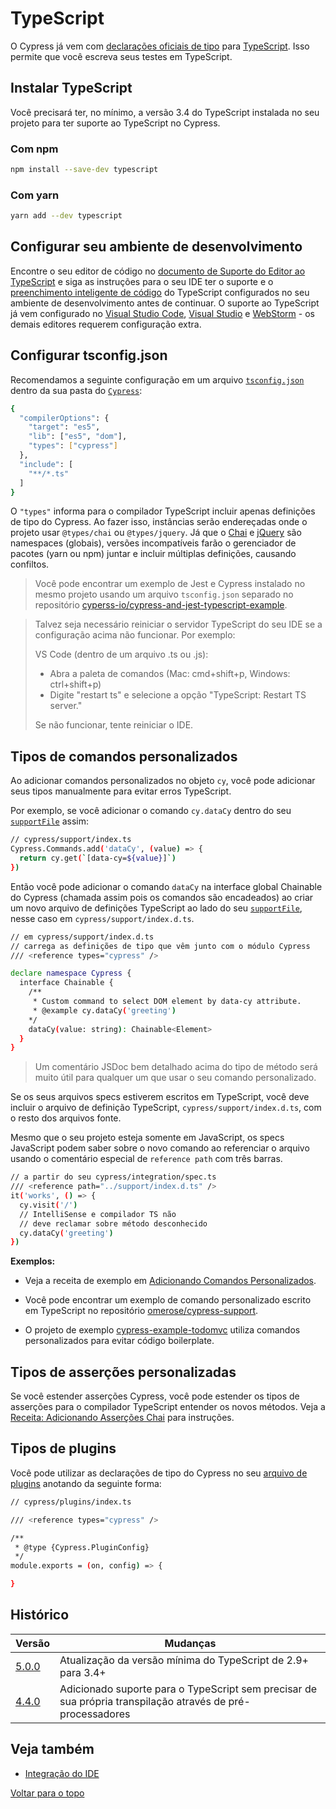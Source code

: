 # TypeScript

O Cypress já vem com [declarações oficiais de tipo](https://github.com/cypress-io/cypress/tree/develop/cli/types) 
para [TypeScript](https://www.typescriptlang.org/). Isso permite que você escreva seus testes em TypeScript.

## Instalar TypeScript

Você precisará ter, no mínimo, a versão 3.4 do TypeScript instalada no seu projeto para ter suporte ao TypeScript no Cypress.

### Com npm

```bash
npm install --save-dev typescript
```

### Com yarn

```bash
yarn add --dev typescript
```

## Configurar seu ambiente de desenvolvimento

Encontre o seu editor de código no 
[documento de Suporte do Editor ao TypeScript](https://github.com/Microsoft/TypeScript/wiki/TypeScript-Editor-Support) 
e siga as instruções para o seu IDE ter o suporte e o 
[preenchimento inteligente de código](https://docs.cypress.io/guides/tooling/IDE-integration.html#Writing-Tests) 
do TypeScript configurados no seu ambiente de desenvolvimento antes de continuar. 
O suporte ao TypeScript já vem configurado no [Visual Studio Code](https://code.visualstudio.com/), 
[Visual Studio](https://visualstudio.microsoft.com/pt-br/) e [WebStorm](https://www.jetbrains.com/webstorm/) - os demais
editores requerem configuração extra.

## Configurar tsconfig.json

Recomendamos a seguinte configuração em um arquivo 
[`tsconfig.json`](http://www.typescriptlang.org/docs/handbook/tsconfig-json.html) 
dentro da sua pasta do [`Cypress`](https://docs.cypress.io/guides/core-concepts/writing-and-organizing-tests.html#Folder-Structure):

```bash
{
  "compilerOptions": {
    "target": "es5",
    "lib": ["es5", "dom"],
    "types": ["cypress"]
  },
  "include": [
    "**/*.ts"
  ]
}
```

O `"types"` informa para o compilador TypeScript incluir apenas definições de tipo do Cypress. Ao fazer isso, 
instâncias serão endereçadas onde o projeto usar `@types/chai` ou `@types/jquery`. 
Já que o [Chai](https://docs.cypress.io/guides/references/bundled-tools.html#Chai) e 
[jQuery](https://docs.cypress.io/guides/references/bundled-tools.html#Other-Library-Utilities) 
são namespaces (globais), versões incompatíveis farão o gerenciador de pacotes (yarn ou npm) juntar e incluir 
múltiplas definições, causando confiltos.

> Você pode encontrar um exemplo de Jest e Cypress instalado no mesmo projeto usando um arquivo `tsconfig.json` 
separado no repositório [cyperss-io/cypress-and-jest-typescript-example](https://github.com/cypress-io/cypress-and-jest-typescript-example).

> Talvez seja necessário reiniciar o servidor TypeScript do seu IDE se a configuração acima não funcionar. Por exemplo:
>
> VS Code (dentro de um arquivo .ts ou .js):
>
>- Abra a paleta de comandos (Mac: cmd+shift+p, Windows: ctrl+shift+p)   
>- Digite "restart ts" e selecione a opção "TypeScript: Restart TS server."
>
> Se não funcionar, tente reiniciar o IDE.

## Tipos de comandos personalizados

Ao adicionar comandos personalizados no objeto `cy`, você pode adicionar seus tipos manualmente para evitar erros TypeScript.

Por exemplo, se você adicionar o comando `cy.dataCy` dentro do seu 
[`supportFile`](https://docs.cypress.io/guides/references/configuration.html#Folders-Files) assim:

```bash
// cypress/support/index.ts
Cypress.Commands.add('dataCy', (value) => {
  return cy.get(`[data-cy=${value}]`)
})
```

Então você pode adicionar o comando `dataCy` na interface global Chainable do Cypress (chamada assim pois os comandos 
são encadeados) ao criar um novo arquivo de definições TypeScript ao lado do seu 
[`supportFile`](https://docs.cypress.io/guides/references/configuration.html#Folders-Files), 
nesse caso em `cypress/support/index.d.ts`.

```bash
// em cypress/support/index.d.ts
// carrega as definições de tipo que vêm junto com o módulo Cypress
/// <reference types="cypress" />

declare namespace Cypress {
  interface Chainable {
    /**
     * Custom command to select DOM element by data-cy attribute.
     * @example cy.dataCy('greeting')
    */
    dataCy(value: string): Chainable<Element>
  }
}
```

> Um comentário JSDoc bem detalhado acima do tipo de método será muito útil para qualquer um que usar 
o seu comando personalizado.

Se os seus arquivos specs estiverem escritos em TypeScript, você deve incluir o arquivo de definição TypeScript,
`cypress/support/index.d.ts`, com o resto dos arquivos fonte.

Mesmo que o seu projeto esteja somente em JavaScript, os specs JavaScript podem saber sobre o novo comando ao 
referenciar o arquivo usando o comentário especial de `reference path` com três barras.

```bash
// a partir do seu cypress/integration/spec.ts
/// <reference path="../support/index.d.ts" />
it('works', () => {
  cy.visit('/')
  // IntelliSense e compilador TS não
  // deve reclamar sobre método desconhecido
  cy.dataCy('greeting')
})
```

**Exemplos:**

- Veja a receita de exemplo em [Adicionando Comandos Personalizados](https://github.com/cypress-io/cypress-example-recipes#fundamentals).

- Você pode encontrar um exemplo de comando personalizado escrito em TypeScript no repositório 
    [omerose/cypress-support](https://github.com/omerose/cypress-support).

- O projeto de exemplo [cypress-example-todomvc](https://github.com/cypress-io/cypress-example-todomvc#custom-commands)
    utiliza comandos personalizados para evitar código boilerplate.

## Tipos de asserções personalizadas

Se você estender asserções Cypress, você pode estender os tipos de asserções para o compilador TypeScript entender 
os novos métodos. Veja a 
[Receita: Adicionando Asserções Chai](https://docs.cypress.io/examples/examples/recipes.html#Fundamentals)
para instruções.

## Tipos de plugins

Você pode utilizar as declarações de tipo do Cypress no seu 
[arquivo de plugins](https://docs.cypress.io/guides/tooling/plugins-guide.html#Use-Cases) anotando da seguinte forma:

```bash
// cypress/plugins/index.ts

/// <reference types="cypress" />

/**
 * @type {Cypress.PluginConfig}
 */
module.exports = (on, config) => {

}
```

## Histórico

| Versão | Mudanças                                                                                                   |
|--------|------------------------------------------------------------------------------------------------------------|
| [5.0.0](https://docs.cypress.io/guides/references/changelog.html#5-0-0)  | Atualização da versão mínima do TypeScript de 2.9+ para 3.4+                                               |
| [4.4.0](https://docs.cypress.io/guides/references/changelog.html#4-4-0)  | Adicionado suporte para o TypeScript sem precisar de sua própria transpilação através de pré-processadores |

## Veja também

- [Integração do IDE](https://docs.cypress.io/guides/tooling/IDE-integration.html)

[Voltar para o topo](#TypeScript)
